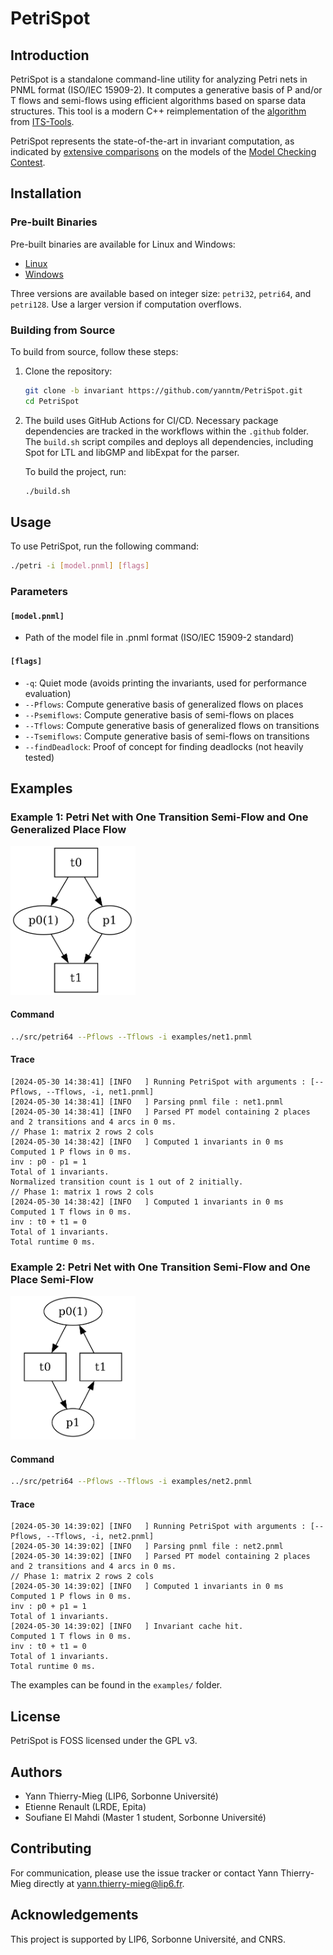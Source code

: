 # PetriSpot

## Introduction

PetriSpot is a standalone command-line utility for analyzing Petri nets in PNML format (ISO/IEC 15909-2). It computes a generative basis of P and/or T flows and semi-flows using efficient algorithms based on sparse data structures. This tool is a modern C++ reimplementation of the [algorithm](https://hal.science/hal-04142675) from [ITS-Tools](https://github.com/lip6/ITSTools).

PetriSpot represents the state-of-the-art in invariant computation, as indicated by [extensive comparisons](https://github.com/yanntm/InvariantPerformance) on the models of the [Model Checking Contest](https://mcc.lip6.fr).

## Installation

### Pre-built Binaries

Pre-built binaries are available for Linux and Windows:
- [Linux](https://github.com/yanntm/PetriSpot/tree/Inv-Linux)
- [Windows](https://github.com/yanntm/PetriSpot/tree/Inv-Windows)

Three versions are available based on integer size: `petri32`, `petri64`, and `petri128`. Use a larger version if computation overflows.

### Building from Source

To build from source, follow these steps:

1. Clone the repository:
    ```sh
    git clone -b invariant https://github.com/yanntm/PetriSpot.git
    cd PetriSpot
    ```

2. The build uses GitHub Actions for CI/CD. Necessary package dependencies are tracked in the workflows within the `.github` folder. The `build.sh` script compiles and deploys all dependencies, including Spot for LTL and libGMP and libExpat for the parser.

    To build the project, run:
    ```sh
    ./build.sh
    ```

## Usage

To use PetriSpot, run the following command:

```sh
./petri -i [model.pnml] [flags]
```

### Parameters

#### `[model.pnml]`

- Path of the model file in .pnml format (ISO/IEC 15909-2 standard)

#### `[flags]`

- `-q`: Quiet mode (avoids printing the invariants, used for performance evaluation)
- `--Pflows`: Compute generative basis of generalized flows on places
- `--Psemiflows`: Compute generative basis of semi-flows on places
- `--Tflows`: Compute generative basis of generalized flows on transitions
- `--Tsemiflows`: Compute generative basis of semi-flows on transitions
- `--findDeadlock`: Proof of concept for finding deadlocks (not heavily tested)

## Examples

### Example 1: Petri Net with One Transition Semi-Flow and One Generalized Place Flow

<img src="Petri/examples/net1.png" alt="Net1" width="200">

#### Command

```sh
../src/petri64 --Pflows --Tflows -i examples/net1.pnml
```

#### Trace

```
[2024-05-30 14:38:41] [INFO   ] Running PetriSpot with arguments : [--Pflows, --Tflows, -i, net1.pnml]
[2024-05-30 14:38:41] [INFO   ] Parsing pnml file : net1.pnml
[2024-05-30 14:38:41] [INFO   ] Parsed PT model containing 2 places and 2 transitions and 4 arcs in 0 ms.
// Phase 1: matrix 2 rows 2 cols
[2024-05-30 14:38:42] [INFO   ] Computed 1 invariants in 0 ms
Computed 1 P flows in 0 ms.
inv : p0 - p1 = 1
Total of 1 invariants.
Normalized transition count is 1 out of 2 initially.
// Phase 1: matrix 1 rows 2 cols
[2024-05-30 14:38:42] [INFO   ] Computed 1 invariants in 0 ms
Computed 1 T flows in 0 ms.
inv : t0 + t1 = 0
Total of 1 invariants.
Total runtime 0 ms.
```

### Example 2: Petri Net with One Transition Semi-Flow and One Place Semi-Flow

<img src="Petri/examples/net2.png" alt="Net2" width="200">


#### Command

```sh
../src/petri64 --Pflows --Tflows -i examples/net2.pnml
```

#### Trace

```
[2024-05-30 14:39:02] [INFO   ] Running PetriSpot with arguments : [--Pflows, --Tflows, -i, net2.pnml]
[2024-05-30 14:39:02] [INFO   ] Parsing pnml file : net2.pnml
[2024-05-30 14:39:02] [INFO   ] Parsed PT model containing 2 places and 2 transitions and 4 arcs in 0 ms.
// Phase 1: matrix 2 rows 2 cols
[2024-05-30 14:39:02] [INFO   ] Computed 1 invariants in 0 ms
Computed 1 P flows in 0 ms.
inv : p0 + p1 = 1
Total of 1 invariants.
[2024-05-30 14:39:02] [INFO   ] Invariant cache hit.
Computed 1 T flows in 0 ms.
inv : t0 + t1 = 0
Total of 1 invariants.
Total runtime 0 ms.
```

The examples can be found in the `examples/` folder.

## License

PetriSpot is FOSS licensed under the GPL v3.

## Authors

- Yann Thierry-Mieg (LIP6, Sorbonne Université)
- Etienne Renault (LRDE, Epita)
- Soufiane El Mahdi (Master 1 student, Sorbonne Université)

## Contributing

For communication, please use the issue tracker or contact Yann Thierry-Mieg directly at yann.thierry-mieg@lip6.fr.

## Acknowledgements

This project is supported by LIP6, Sorbonne Université, and CNRS.


